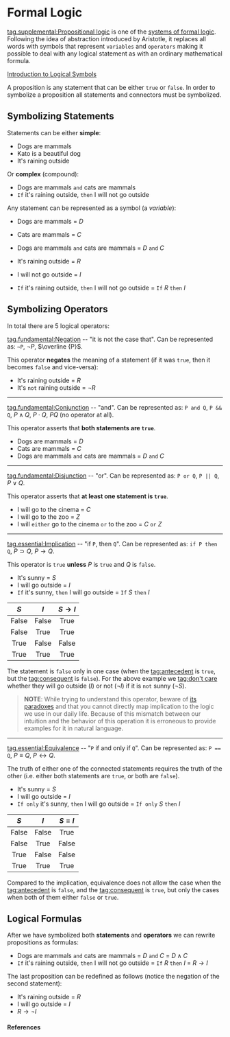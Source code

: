 # Formal Logic

[tag.supplemental:Propositional logic](https://en.wikipedia.org/wiki/Propositional_calculus)
is one of the [systems of formal
logic](https://en.wikipedia.org/wiki/Logic#Systems_of_formal_logic).
Following the idea of abstraction introduced by Aristotle, it replaces
all words with symbols that represent `variables` and `operators` making it
possible to deal with any logical statement as with an ordinary mathematical
formula.

[Introduction to Logical Symbols](youtube://kVbTXla7dQc)

A proposition is any statement that can be either `true` or `false`. In order to
symbolize a proposition all statements and connectors must be symbolized.

## Symbolizing Statements

Statements can be either **simple**:
- Dogs are mammals
- Kato is a beautiful dog
- It's raining outside

Or **complex** (compound):
- Dogs are mammals `and` cats are mammals
- `If` it's raining outside, `then` I will not go outside

Any statement can be represented as a symbol (a *variable*):
- Dogs are mammals = $D$
- Cats are mammals = $C$
- Dogs are mammals `and` cats are mammals = $D$ `and` $C$


- It's raining outside = $R$
- I will not go outside = $I$
- `If` it's raining outside, `then` I will not go outside = `If` $R$ `then` $I$

## Symbolizing Operators

In total there are 5 logical operators:

[tag.fundamental:Negation](https://en.wikipedia.org/wiki/Negation) -- "it is not the case
that".
Can be represented as: `~P`, $\neg P$, $\overline {P}$.

This operator **negates** the meaning of a statement (if it was `true`, then it
becomes `false` and vice-versa):

- It's raining outside = $R$
- It's `not` raining outside = $\neg R$

---

[tag.fundamental:Conjunction](https://en.wikipedia.org/wiki/Logical_conjunction) -- "and".
Can be represented as: `P and Q`, `P && Q`, $P \land Q$, $P \cdot Q$, $PQ$ (no
operator at all).

This operator asserts that **both statements are `true`**.

- Dogs are mammals = $D$
- Cats are mammals = $C$
- Dogs are mammals `and` cats are mammals = $D$ `and` $C$

---

[tag.fundamental:Disjunction](https://en.wikipedia.org/wiki/Logical_disjunction) -- "or".
Can be represented as: `P or Q`, `P || Q`, $P \lor Q$.

This operator asserts that **at least one statement is `true`**.

- I will go to the cinema = $C$
- I will go to the zoo = $Z$
- I will `either` go to the cinema `or` to the zoo = $C$ `or` $Z$

---

[tag.essential:Implication](https://en.wikipedia.org/wiki/Material_conditional) -- "if
`P`, then `Q`".
Can be represented as: `if P then Q`, $P \supset Q$, $P \rightarrow Q$.

This operator is `true` **unless** $P$ is `true` and $Q$ is `false`.

- It's sunny = $S$
- I will go outside = $I$
- `If` it's sunny, `then` I will go outside = `If` $S$ `then` $I$

|  $S$  |  $I$  | $S \rightarrow I$ |
| :---: | :---: | :---------------: |
| False | False |       True        |
| False | True  |       True        |
| True  | False |       False       |
| True  | True  |       True        |

<style>
    .table-wrapper:nth-child(33) table tbody tr:not(:nth-of-type(3)) {
        border-right: 2px solid var(--primary-color);
    }
</style>

The statement is `false` only in one case (when the
[tag:antecedent](https://en.wikipedia.org/wiki/Antecedent_(logic))
is `true`, but the
[tag:consequent](https://en.wikipedia.org/wiki/Consequent)
is `false`). For the above example we
[tag:don't care](https://en.wikipedia.org/wiki/Don%27t-care_term)
whether they will go outside ($I$) or not ($\neg I$) if it is `not` sunny
($\neg S$).

> **NOTE**: While trying to understand this operator, beware of
> [its paradoxes](https://en.wikipedia.org/wiki/Paradoxes_of_material_implication)
> and that you cannot directly map implication to the logic we use in our daily
> life. Because of this mismatch between our intuition and the behavior of this
> operation it is erroneous to provide examples for it in natural language.

---

[tag.essential:Equivalence](https://en.wikipedia.org/wiki/If_and_only_if) -- "`P`
if and only if `Q`".
Can be represented as: `P == Q`, $P \equiv Q$, $P \leftrightarrow Q$.

The truth of either one of the connected statements requires the truth of the
other (i.e. either both statements are `true`, or both are `false`).

- It's sunny = $S$
- I will go outside = $I$
- `If only` it's sunny, `then` I will go outside = `If only` $S$ `then`
  $I$

|  $S$  |  $I$  | $S \equiv I$ |
| :---: | :---: | :----------: |
| False | False |     True     |
| False | True  |    False     |
| True  | False |    False     |
| True  | True  |     True     |

<style>
    .table-wrapper:nth-child(41) table tbody tr:first-of-type,
    .table-wrapper:nth-child(41) table tbody tr:last-of-type {
        border-right: 2px solid var(--primary-color);
    }

    .table-wrapper:nth-child(41) table tbody tr:nth-of-type(2) {
        border: 2px solid var(--primary-complementary-color);
        border-bottom: none;
    }

    .table-wrapper:nth-child(41) table tbody tr:nth-of-type(3) {
        border: 2px solid var(--primary-complementary-color);
        border-top: none;
    }
</style>

Compared to the implication, equivalence does not allow the case when the
[tag:antecedent](https://en.wikipedia.org/wiki/Antecedent_(logic))
is `false`, and the
[tag:consequent](https://en.wikipedia.org/wiki/Consequent)
is `true`, but only the cases when both of them either `false` or `true`.

## Logical Formulas

After we have symbolized both **statements** and **operators** we can rewrite
propositions as formulas:

- Dogs are mammals `and` cats are mammals = $D$ `and` $C$ = $D \land C$
- `If` it's raining outside, `then` I will not go outside = `If` $R$ `then` $I$
  = $R \rightarrow I$

The last proposition can be redefined as follows (notice the negation of the
second statement):
- It's raining outside = $R$
- I will go outside = $I$
- $R \rightarrow \neg I$

#### References

[^Video 1]: A Little Bit of Philosophy. _Introduction to Logical Symbols_
[tag.image/youtube:Open Video](https://www.youtube.com/watch?v=kVbTXla7dQc)

<style>
    .table-wrapper table tr > :last-of-type {
        border-left: 2px solid var(--table-cell-border-color);
    }
</style>
